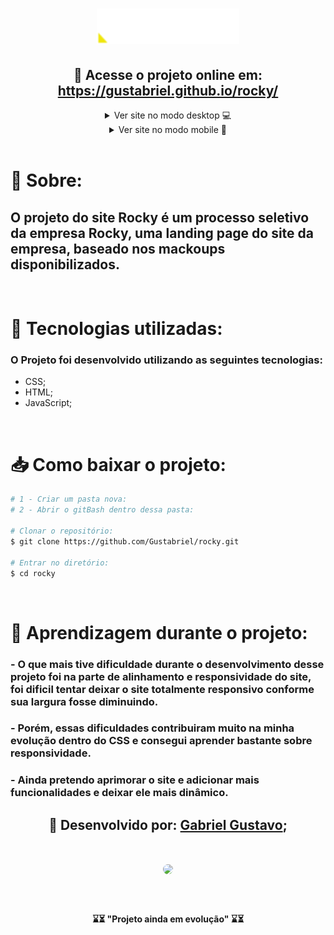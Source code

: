 <h1 align="center">
<img src="./assets/imagens/web/logo.png">
</h1>


<h2 align="center"> 📎 Acesse o projeto online em: 
<a href="https://gustabriel.github.io/rocky/">https://gustabriel.github.io/rocky/</a> </h2>

<details close align="center">
  <summary> 
    Ver site no modo desktop 💻
  </summary>
   <h1 style="margin: auto">
   <img src="./assets/imagens/rdme/captura-da-page-completa.png">
   </h1>
</details>

<details close align="center">
  <summary> 
    Ver site no modo mobile 📱
  </summary>
   <h1 style="margin: auto">
   <img src="./assets/imagens/rdme/captura-site(iPhone 6_7_8).png">
   </h1>
</details>
<br />


# 📝 Sobre:
## O projeto do site **Rocky** é um processo seletivo da **empresa** Rocky, uma landing page do site da empresa, baseado nos mackoups disponibilizados.
<br />

# 💾 Tecnologias utilizadas:
### O Projeto foi desenvolvido utilizando as seguintes tecnologias:

- CSS;
- HTML;
- JavaScript;
<br />

# 📥 Como baixar o projeto:

``` bash
# 1 - Criar um pasta nova:
# 2 - Abrir o gitBash dentro dessa pasta:

# Clonar o repositório:
$ git clone https://github.com/Gustabriel/rocky.git

# Entrar no diretório:
$ cd rocky
```
<br />

# 🥇 Aprendizagem durante o projeto:
### - O que mais tive dificuldade durante o desenvolvimento desse projeto foi na parte de alinhamento e responsividade do site, foi dificil tentar deixar o site totalmente responsivo conforme sua largura fosse diminuindo. <br />
### - Porém, essas dificuldades contribuiram muito na minha evolução dentro do CSS e consegui aprender bastante sobre responsividade. <br />
### - Ainda pretendo aprimorar o site e adicionar mais funcionalidades e deixar ele mais dinâmico. <br />


<h2 align="center"> 📌 Desenvolvido por: <a href="https://www.linkedin.com/in/gabriel-gustavo31/">Gabriel Gustavo</a>;
</h2>
<h1 align="center"><img  style="width: 120px; border-radius: 60px; margin: auto;"src="https://scontent.fcgh19-1.fna.fbcdn.net/v/t1.6435-9/242104970_4636518183049570_4631445140627545675_n.jpg?_nc_cat=101&ccb=1-5&_nc_sid=09cbfe&_nc_eui2=AeGdjIWl0FDbQ0Grx-3wQJS9gdlskFobCtKB2WyQWhsK0ptvpMDC7TASPC3D3SWHpl2svblOWoKq896Qbih9UqbS&_nc_ohc=P-zBD9SjFUcAX-pc55a&_nc_ht=scontent.fcgh19-1.fna&oh=54841083701870da4b478aa9e613e402&oe=618985EA"></h1>

<br />

<h4 align="center"> ⌛⏳ "Projeto ainda em evolução" ⌛⏳ </h4>


